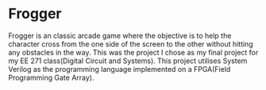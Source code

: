 # Frogger

Frogger is an classic arcade game where the objective is to help the character cross from the one side of the screen to the other without hitting any obstacles in the way. This was the project I chose as my final project for my EE 271 class(Digital Circuit and Systems). This project utilises System Verilog as the programming language implemented on a FPGA(Field Programming Gate Array).
